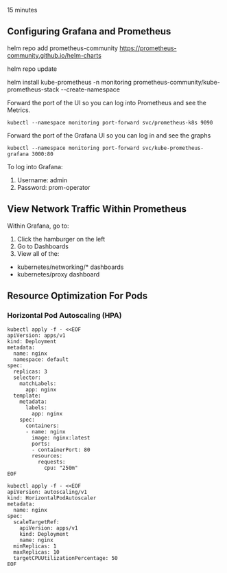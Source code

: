15 minutes

## Configuring Grafana and Prometheus

helm repo add prometheus-community https://prometheus-community.github.io/helm-charts

helm repo update

helm install kube-prometheus -n monitoring prometheus-community/kube-prometheus-stack --create-namespace

Forward the port of the UI so you can log into Prometheus and see the Metrics.

```
kubectl --namespace monitoring port-forward svc/prometheus-k8s 9090
```

Forward the port of the Grafana UI so you can log in and see the graphs


```
kubectl --namespace monitoring port-forward svc/kube-prometheus-grafana 3000:80
```

To log into Grafana:
1. Username: admin
2. Password: prom-operator

## View Network Traffic Within Prometheus

Within Grafana, go to:
1. Click the hamburger on the left
2. Go to Dashboards
3. View all of the:
- kubernetes/networking/* dashboards
- kubernetes/proxy dashboard

## Resource Optimization For Pods

### Horizontal Pod Autoscaling (HPA)

```
kubectl apply -f - <<EOF
apiVersion: apps/v1
kind: Deployment
metadata:
  name: nginx
  namespace: default
spec:
  replicas: 3
  selector:
    matchLabels:
      app: nginx
  template:
    metadata:
      labels:
        app: nginx
    spec:
      containers:
      - name: nginx
        image: nginx:latest
        ports:
        - containerPort: 80
        resources:
          requests:
            cpu: "250m"
EOF
```

```
kubectl apply -f - <<EOF
apiVersion: autoscaling/v1
kind: HorizontalPodAutoscaler
metadata:
  name: nginx
spec:
  scaleTargetRef:
    apiVersion: apps/v1
    kind: Deployment
    name: nginx
  minReplicas: 1
  maxReplicas: 10
  targetCPUUtilizationPercentage: 50
EOF
```